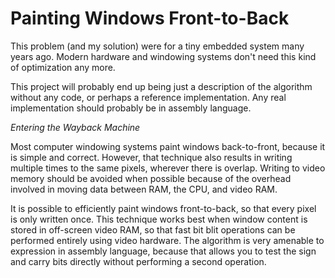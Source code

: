 # Painting Windows Front-to-Back

This problem (and my solution) were for a tiny embedded system many
years ago. Modern hardware and windowing systems don't need this kind
of optimization any more.

This project will probably end up being just a description of the
algorithm without any code, or perhaps a reference implementation. Any
real implementation should probably be in assembly language.

_Entering the Wayback Machine_

Most computer windowing systems paint windows back-to-front, because
it is simple and correct. However, that technique also results in
writing multiple times to the same pixels, wherever there is overlap.
Writing to video memory should be avoided when possible because of the
overhead involved in moving data between RAM, the CPU, and video RAM.

It is possible to efficiently paint windows front-to-back, so that
every pixel is only written once. This technique works best when
window content is stored in off-screen video RAM, so that fast bit
blit operations can be performed entirely using video hardware. The
algorithm is very amenable to expression in assembly language, because
that allows you to test the sign and carry bits directly without
performing a second operation.
